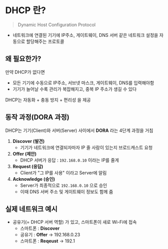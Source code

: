 # DHCP 란?
> Dynamic Host Configuration Protocol
- 네트워크에 연결된 기기에 IP주소, 게이트웨이, DNS 서버 같은 네트워크 설정을 자동으로 할당해주는 프로토콜

## 왜 필요한가?
만약 DHCP가 없다면
- 모든 기기에 수동으로 IP주소, 서브넷 마스크, 게이트웨이, DNS를 입력해야함
- 기기가 늘어날 수록 관리가 복잡해지고, 중복 IP 주소가 생길 수 있다

DHCP는 자동화 + 충동 방지 + 편리성 을 제공

## 동작 과정(DORA 과정)
DHCP는 기기(Client)와 서버(Server) 사이에서 **DORA** 라는 4단계 과정을 거침

1. **Discover (발견)**
   - 기기가 네트워크에 연결되자마자 IP 줄 사람이 있는지 브로드캐스트 요청
2. **Offer (제안)**
   - DHCP 서버가 응답 : `192.168.0.10` 이라는 IP를 줄게
3. **Request (응답)**
   - Client가 "그 IP를 사용" 이라고 Server에 알림
4. **Acknowledge (승인)**
   - Server가 최종적으로 `192.168.0.10` 으로 승인
   - 이때 DNS 서버 주소 및 게이트웨이 정보도 함께 줌

## 실제 네트워크 예시
- 공유기(= DHCP 서버 역할) 가 있고, 스마트폰이 새로 Wi-Fi에 접속
	- 스마트폰 : **Discover**
	- 공유기 : **Offer** -> 192.168.0.23
	- 스마트폰 : **Reqeust** -> 192.1